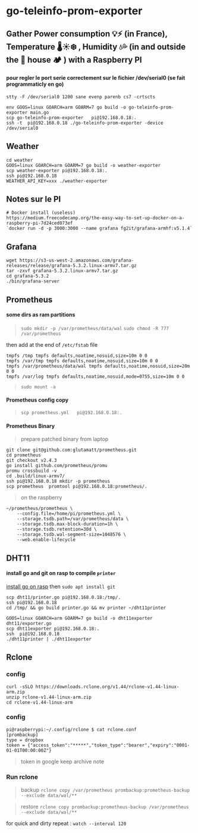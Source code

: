 # go-teleinfo-prom-exporter

## Gather Power consumption 💡⚡ (in France), Temperature 🌡☀❄ , Humidity  💧💦 (in and outside the 🏡 house 🏕 ) with a Raspberry PI

#### pour regler le port serie correctement sur le fichier /dev/serial0 (se fait programmaticly en go)

`stty -F /dev/serial0 1200 sane evenp parenb cs7 -crtscts`

```
env GOOS=linux GOARCH=arm GOARM=7 go build -o go-teleinfo-prom-exporter main.go
scp go-teleinfo-prom-exporter   pi@192.168.0.18:.
ssh -t  pi@192.168.0.18 ./go-teleinfo-prom-exporter -device /dev/serial0
```

## Weather

```
cd weather
GOOS=linux GOARCH=arm GOARM=7 go build -o weather-exporter
scp weather-exporter pi@192.168.0.18:.
ssh pi@192.168.0.18
WEATHER_API_KEY=xxx ./weather-exporter
```

## Notes sur le PI

```
# Docker install (useless)
https://medium.freecodecamp.org/the-easy-way-to-set-up-docker-on-a-raspberry-pi-7d24ced073ef
`docker run -d -p 3000:3000 --name grafana fg2it/grafana-armhf:v5.1.4`
```

## Grafana
```
wget https://s3-us-west-2.amazonaws.com/grafana-releases/release/grafana-5.3.2.linux-armv7.tar.gz 
tar -zxvf grafana-5.3.2.linux-armv7.tar.gz
cd grafana-5.3.2
./bin/grafana-server         
```

## Prometheus

#### some dirs as ram partitions

> `sudo mkdir -p /var/prometheus/data/wal`
> `sudo chmod -R 777 /var/prometheus`

then add at the end of `/etc/fstab` file 

```
tmpfs /tmp tmpfs defaults,noatime,nosuid,size=10m 0 0
tmpfs /var/tmp tmpfs defaults,noatime,nosuid,size=10m 0 0
tmpfs /var/prometheus/data/wal tmpfs defaults,noatime,nosuid,size=20m 0 0
tmpfs /var/log tmpfs defaults,noatime,nosuid,mode=0755,size=10m 0 0
```

> `sudo mount -a`

#### Prometheus config copy

> `scp prometheus.yml   pi@192.168.0.18:.`


#### Prometheus Binary

> prepare patched binary from laptop

```
git clone git@github.com:glutamatt/prometheus.git
cd prometheus
git checkout v2.4.3
go install github.com/prometheus/promu
promu crossbuild -v
cd .build/linux-armv7/
ssh pi@192.168.0.18 mkdir -p prometheus
scp prometheus  promtool pi@192.168.0.18:prometheus/.
```

> on the raspberry

```
~/prometheus/prometheus \
    --config.file=/home/pi/prometheus.yml \
    --storage.tsdb.path=/var/prometheus/data \
    --storage.tsdb.max-block-duration=1h \
    --storage.tsdb.retention=30d \
    --storage.tsdb.wal-segment-size=1048576 \
    --web.enable-lifecycle
```

## DHT11


#### install go and git on rasp to compile `printer`

[install go on rasp](https://gist.githubusercontent.com/random-robbie/1f7f94beda1221b8125b62abe35f45b6/raw/089cb3b6abe6b564303cdfa524e9a3f0cc8a2b1f/install_go_pi.sh) then `sudo apt install git`

```
scp dht11/printer.go pi@192.168.0.18:/tmp/.
ssh pi@192.168.0.18
cd /tmp/ && go build printer.go && mv printer ~/dht11printer
```

```
GOOS=linux GOARCH=arm GOARM=7 go build -o dht11exporter dht11/exporter.go
scp dht11exporter pi@192.168.0.18:.
ssh  pi@192.168.0.18
./dht11printer | ./dht11exporter
```

## Rclone

### config 

```
curl -sSLO https://downloads.rclone.org/v1.44/rclone-v1.44-linux-arm.zip
unzip rclone-v1.44-linux-arm.zip
cd rclone-v1.44-linux-arm
```

### config 

```
pi@raspberrypi:~/.config/rclone $ cat rclone.conf
[prombackup]
type = dropbox
token = {"access_token":"*****","token_type":"bearer","expiry":"0001-01-01T00:00:00Z"}
```

> token in google keep archive note

### Run rclone

> backup `rclone copy /var/prometheus prombackup:prometheus-backup --exclude data/wal/**`

> restore `rclone copy prombackup:prometheus-backup /var/prometheus --exclude data/wal/**`

for quick and dirty repeat : `watch --interval 120`

